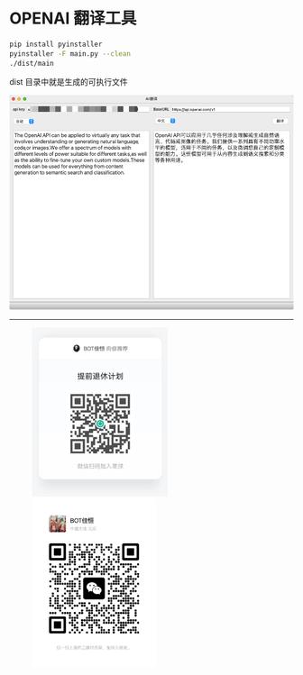 # OPENAI 翻译工具

```bash
pip install pyinstaller
pyinstaller -F main.py --clean
./dist/main
```


dist 目录中就是生成的可执行文件

![ex1.jpg](resources%2Fimage%2Fex1.jpg)


---

<figure class="third">
<img src=resources/image/zsxq.jpg height=300 /><img src=resources/image/weixin.jpg height=300 />
</figure>